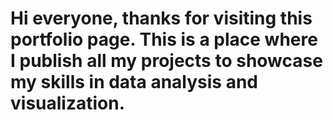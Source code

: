 # Hi everyone, thanks for visiting this portfolio page. This is a place where I publish all my projects to showcase my skills in data analysis and visualization.
